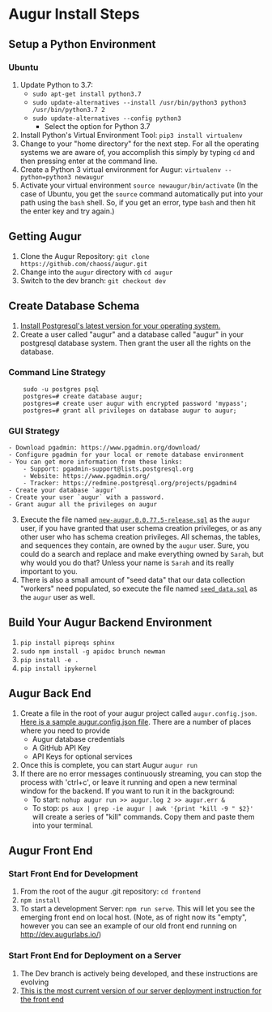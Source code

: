 # Augur Install Steps

## Setup a Python Environment
### Ubuntu 
1. Update Python to 3.7: 
    - `sudo apt-get install python3.7`
    - `sudo update-alternatives --install /usr/bin/python3 python3 /usr/bin/python3.7 2`
    - `sudo update-alternatives --config python3` 
        - Select the option for Python 3.7
2. Install Python's Virtual Environment Tool: `pip3 install virtualenv`
3. Change to your "home directory" for the next step. For all the operating systems we are aware of, you accomplish this simply by typing `cd` and then pressing enter at the command line. 
4. Create a Python 3 virtual environment for Augur: `virtualenv --python=python3 newaugur`
5. Activate your virtual environment `source newaugur/bin/activate` (In the case of Ubuntu, you get the `source` command automatically put into your path using the `bash` shell. So, if you get an error, type `bash` and then hit the enter key and try again.)

## Getting Augur
1. Clone the Augur Repository: `git clone https://github.com/chaoss/augur.git`
2. Change into the `augur` directory with `cd augur`
3. Switch to the dev branch:  `git checkout dev`

## Create Database Schema
1. [Install Postgresql's latest version for your operating system.](https://www.postgresql.org/download/)
2. Create a user called "augur" and a database called "augur" in your postgresql database system. Then grant the user all the rights on the database. 

### Command Line Strategy

```
    sudo -u postgres psql
    postgres=# create database augur;
    postgres=# create user augur with encrypted password 'mypass';
    postgres=# grant all privileges on database augur to augur;

```

### GUI Strategy 
    - Download pgadmin: https://www.pgadmin.org/download/
    - Configure pgadmin for your local or remote database environment
    - You can get more information from these links: 
        - Support: pgadmin-support@lists.postgresql.org
        - Website: https://www.pgadmin.org/
        - Tracker: https://redmine.postgresql.org/projects/pgadmin4
    - Create your database `augur`
    - Create your user `augur` with a password. 
    - Grant augur all the privileges on augur

3. Execute the file named [`new-augur.0.0.77.5-release.sql`](../../augur/persistence_schema/new-augur.0.0.77.5-release.sql) as the `augur` user, if you have granted that user schema creation privileges, or as any other user who has schema creation privileges.  All schemas, the tables, and sequences they contain, are owned by the `augur` user. Sure, you could do a search and replace and make everything owned by `Sarah`, but why would you do that? Unless your name is `Sarah` and its really important to you. 
4. There is also a small amount of "seed data" that our data collection "workers" need populated, so execute the file named [`seed_data.sql`](../../augur/persistence_schema/new-augur.0.0.77.5-release.sql) as the `augur` user as well. 

## Build Your Augur Backend Environment
1. `pip install pipreqs sphinx`
2. `sudo npm install -g apidoc brunch newman` 
3. `pip install -e .` 
4. `pip install ipykernel`

## Augur Back End
1. Create a file in the root of your augur project called `augur.config.json`. [Here is a sample augur.config.json file](./augur-sample-cnfg.json). There are a number of places where you need to provide
    - Augur database credentials
    - A GitHub API Key
    - API Keys for optional services
2. Once this is complete, you can start Augur `augur run`
3. If there are no error messages continuously streaming, you can stop the process with 'ctrl+c', or leave it running and open a new terminal window for the backend. If you want to run it in the background: 
    - To start: `nohup augur run >> augur.log 2 >> augur.err &`
    - To stop: `ps aux | grep -ie augur | awk '{print "kill -9 " $2}'` will create a series of "kill" commands. Copy them and paste them into your terminal. 

## Augur Front End
### Start Front End for Development
1. From the root of the augur .git repository: `cd frontend`
2. `npm install`
3. To start a development Server: `npm run serve`. This will let you see the emerging front end on local host. (Note, as of right now its "empty", however you can see an example of our old front end running on http://dev.augurlabs.io/)  

### Start Front End for Deployment on a Server
1. The Dev branch is actively being developed, and these instructions are evolving 
2. [This is the most current version of our server deployment instruction for the front end](./augur-deployment.md)

